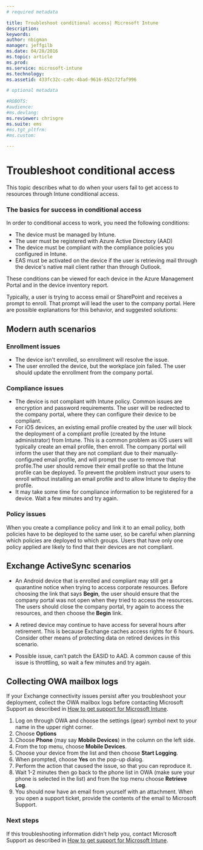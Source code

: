 ```yaml
---
# required metadata

title: Troubleshoot conditional access| Microsoft Intune
description:
keywords:
author: nbigman
manager: jeffgilb
ms.date: 04/28/2016
ms.topic: article
ms.prod:
ms.service: microsoft-intune
ms.technology:
ms.assetid: 433fc32c-ca9c-4bad-9616-852c72faf996

# optional metadata

#ROBOTS:
#audience:
#ms.devlang:
ms.reviewer: chrisgre
ms.suite: ems
#ms.tgt_pltfrm:
#ms.custom:

---
```


# Troubleshoot conditional access

This topic describes what to do when your users fail to get access to resources through Intune conditional access. 

### The basics for success in conditional access

In order to conditional access to work, you need the following conditions:

-	The device must be managed by Intune.
-	The user must be registered with Azure Active Directory (AAD)
-	The device must be compliant with the compliance policies you configured in Intune. 
-	EAS must be activated on the device if the user is retrieving mail through the device's native mail client rather than through Outlook.

These conditions can be viewed for each device in the Azure Management Portal and in the device inventory report.





Typically, a user is trying to access email or SharePoint and receives a prompt to enroll. That prompt will lead the user to the company portal. Here are possible explanations for this behavior, and suggested solutions:

## Modern auth scenarios

### Enrollment issues

 -  The device isn't enrolled, so enrollment will resolve the issue.
 -  The user enrolled the device, but the workplace join failed. The user should update the enrollment from the company portal. 
 
### Compliance issues

 -  The device is not compliant with Intune policy. Common issues are encryption and password requirements. The user will be redirected to the company portal, where they can configure their device to be compliant.
 -  For iOS devices, an existing email profile created by the user will block the deployment of a compliant profile (created by the Intune administrator) from Intune. This is a common problem as iOS users will typically create an email profile, then enroll. The company portal will inform the user that they are not compliant due to their manually-configured email profile, and will prompt the user to remove that profile.The user should remove their email profile so that the Intune profile can be deployed. To prevent the problem instruct your users to enroll without installing an email profile and to allow Intune to deploy the profile.  
 -  It may take some time for compliance information to be registered for a device. Wait a few minutes and try again.

### Policy issues

When you create a compliance policy and link it to an email policy, both policies have to be deployed to the same user, so be careful when planning which policies are deployed to which groups. Users that have only one policy applied are likely to find that their devices are not compliant.


## Exchange ActiveSync scenarios


- An Android device that is enrolled and compliant may still get a quarantine notice when trying to access corporate resources. Before choosing the link that says **Begin**, the user should ensure that the company portal was not open when they tried to access the resources. The users should close the company portal, try again to access the resources, and then choose the **Begin** link.

- A retired device may continue to have access for several hours after retirement. This is because Exchange caches access rights for 6 hours. Consider other means of protecting data on retired devices in this scenario.
- Possible issue, can’t patch the EASID to AAD. A common cause of this issue is throttling, so wait a few minutes and try again. 

## Collecting OWA mailbox logs

If your Exchange connectivity issues persist after you troubleshoot your deployment, collect the OWA mailbox logs before contacting Microsoft Support as described in [How to get support for Microsoft Intune](how-to-get-support-for-microsoft-intune.md).

1. Log on through OWA and choose the settings (gear) symbol next to your name in the upper right corner. 
2. Choose **Options**
3. Choose **Phone** (may say **Mobile Devices**) in the  column on the left side.
4. From the top menu, choose **Mobile Devices**. 
5. Choose your device from the list and then choose **Start Logging**. 
6. When prompted, choose **Yes** on the pop-up dialog. 
7. Perform the action that caused the issue, so that you can reproduce it. 
8. Wait 1-2 minutes then go back to the phone list in OWA (make sure your phone is selected in the list) and from the top menu choose **Retrieve Log**. 
9. You should now have an email from yourself with an attachment. When you open a support ticket, provide the contents of the email to Microsoft Support.


### Next steps
If this troubleshooting information didn't help you, contact Microsoft Support as described in [How to get support for Microsoft Intune](how-to-get-support-for-microsoft-intune.md).
